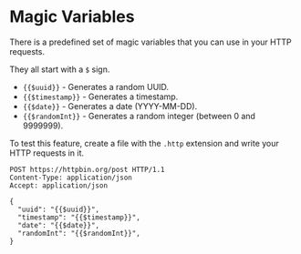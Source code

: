 # Magic Variables

There is a predefined set of magic variables that you can use in your HTTP requests.

They all start with a `$` sign.

- `{{$uuid}}` - Generates a random UUID.
- `{{$timestamp}}` - Generates a timestamp.
- `{{$date}}` - Generates a date (YYYY-MM-DD).
- `{{$randomInt}}` - Generates a random integer (between 0 and 9999999).

To test this feature, create a file with the `.http` extension and write your HTTP requests in it.

```http title="magic-variables.http"
POST https://httpbin.org/post HTTP/1.1
Content-Type: application/json
Accept: application/json

{
  "uuid": "{{$uuid}}",
  "timestamp": "{{$timestamp}}",
  "date": "{{$date}}",
  "randomInt": "{{$randomInt}}",
}
```
